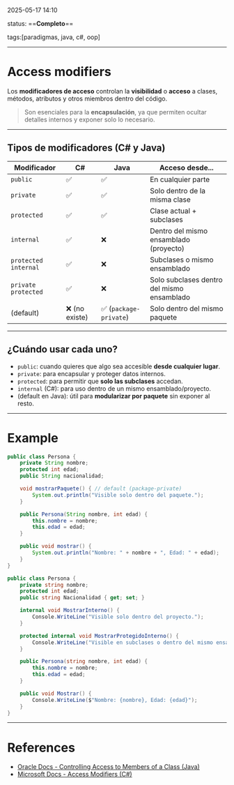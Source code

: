 2025-05-17 14:10

status: ==**Completo**==

tags:[paradigmas, java, c#, oop]

---
# Access modifiers
Los **modificadores de acceso** controlan la **visibilidad** o **acceso** a clases, métodos, atributos y otros miembros dentro del código.

> Son esenciales para la **encapsulación**, ya que permiten ocultar detalles internos y exponer solo lo necesario.

---
## Tipos de modificadores (C# y Java)

| Modificador     | C#             | Java           | Acceso desde...                      |
|-----------------|----------------|----------------|--------------------------------------|
| `public`        | ✅              | ✅              | En cualquier parte                   |
| `private`       | ✅              | ✅              | Solo dentro de la misma clase        |
| `protected`     | ✅              | ✅              | Clase actual + subclases             |
| `internal`      | ✅              | ❌              | Dentro del mismo ensamblado (proyecto) |
| `protected internal` | ✅        | ❌              | Subclases o mismo ensamblado         |
| `private protected`  | ✅        | ❌              | Solo subclases dentro del mismo ensamblado |
| (default)       | ❌ (no existe)  | ✅ (`package-private`) | Solo dentro del mismo paquete     |

---
## ¿Cuándo usar cada uno?

- `public`: cuando quieres que algo sea accesible **desde cualquier lugar**.
- `private`: para encapsular y proteger datos internos.
- `protected`: para permitir que **solo las subclases** accedan.
- `internal` (C#): para uso dentro de un mismo ensamblado/proyecto.
- (default en Java): útil para **modularizar por paquete** sin exponer al resto.
---
# Example
```java
public class Persona {
    private String nombre;
    protected int edad;
    public String nacionalidad;

    void mostrarPaquete() { // default (package-private)
        System.out.println("Visible solo dentro del paquete.");
    }

    public Persona(String nombre, int edad) {
        this.nombre = nombre;
        this.edad = edad;
    }

    public void mostrar() {
        System.out.println("Nombre: " + nombre + ", Edad: " + edad);
    }
}
```

```c#
public class Persona {
    private string nombre;
    protected int edad;
    public string Nacionalidad { get; set; }

    internal void MostrarInterno() {
        Console.WriteLine("Visible solo dentro del proyecto.");
    }

    protected internal void MostrarProtegidoInterno() {
        Console.WriteLine("Visible en subclases o dentro del mismo ensamblado.");
    }

    public Persona(string nombre, int edad) {
        this.nombre = nombre;
        this.edad = edad;
    }

    public void Mostrar() {
        Console.WriteLine($"Nombre: {nombre}, Edad: {edad}");
    }
}
```
---
# References
- [Oracle Docs - Controlling Access to Members of a Class (Java)](https://docs.oracle.com/javase/tutorial/java/javaOO/accesscontrol.html)
- [Microsoft Docs - Access Modifiers (C#)](https://learn.microsoft.com/en-us/dotnet/csharp/programming-guide/classes-and-structs/access-modifiers)